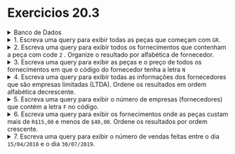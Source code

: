 # Exercicios 20.3
<details>
  <summary>Banco de Dados</summary>

```sql
DROP SCHEMA IF EXISTS PecasFornecedores;
CREATE SCHEMA PecasFornecedores;
USE PecasFornecedores;

CREATE TABLE Pecas (
  code INTEGER PRIMARY KEY NOT NULL,
  name TEXT NOT NULL
);

CREATE TABLE Fornecedores (
  code VARCHAR(40) PRIMARY KEY NOT NULL,  
  name TEXT NOT NULL
);

CREATE TABLE Fornecimentos (
  code INTEGER PRIMARY KEY NOT NULL AUTO_INCREMENT,
  peca INTEGER,
  FOREIGN KEY (peca) REFERENCES Pecas (code),
  Fornecedor VARCHAR(40),
  FOREIGN KEY (fornecedor) REFERENCES Fornecedores (code),
  Preco INTEGER NOT NULL
);

CREATE TABLE Vendas (
  code INTEGER NOT NULL AUTO_INCREMENT PRIMARY KEY,
  fornecimento INTEGER,
  quantity INTEGER,
  order_date DATETIME,
  FOREIGN KEY (fornecimento) REFERENCES Fornecimentos (code)
);
 
INSERT INTO Fornecedores(code, name)
  VALUES ('ROB', 'Robauto SA'),
    ('CNF', 'Confiauto LTDA'),
    ('MAP', 'Malok Auto Peças'),
    ('INF', 'Infinity Peças LTDA');

INSERT INTO Pecas(code, name)
  VALUES (1, 'Rebimboca'),
    (2, 'Parafuseta'),
    (3, 'Grampola'),
    (4, 'Grapeta');

INSERT INTO Fornecimentos(peca, fornecedor, preco)
  VALUES (1, 'CNF', 10),
    (1, 'ROB', 15),
    (2, 'CNF', 20),
    (2, 'ROB', 25),
    (2, 'MAP', 14),
    (3, 'INF', 50),
    (3, 'MAP', 45),
    (4, 'CNF', 5),
    (4, 'ROB', 7);

INSERT INTO Vendas(fornecimento, quantity, order_date)
  VALUES (1, 3, '2017-05-22 11:28:36'),
    (2, 2, '2018-03-22 11:35:24'),
    (3, 8, '2018-11-16 15:51:36'),
    (3, 10, '2019-02-13 13:23:22'),
    (8, 5, '2019-06-11 12:22:48'),
    (6, 1, '2019-09-07 09:53:58'),
    (7, 3, '2020-01-05 08:39:33'),
    (9, 5, '2020-05-13 14:05:19');
   ```

</details>


<details>
  <summary>1. Escreva uma query para exibir todas as peças que começam com <code>GR</code>.</summary>

```sql
SELECT name FROM PecasFornecedores.Pecas
WHERE name LIKE 'GR%';
   ```

</details>

<details>
  <summary>2. Escreva uma query para exibir todos os fornecimentos que contenham a peça com code <code>2</code> . Organize o resultado por alfabética de fornecedor.</summary>

```sql
SELECT * FROM PecasFornecedores.Fornecimentos
WHERE peca = 2
ORDER BY Fornecedor;
   ```

</details>

<details>
  <summary>3. Escreva uma query para exibir as peças e o preço de todos os fornecimentos em que o código do fornecedor tenha a letra <code>N</code></summary>

```sql
SELECT peca, preco FROM PecasFornecedores.Fornecimentos
WHERE Fornecedor LIKE '%N%';
   ```

</details>

<details>
  <summary>4. Escreva uma query para exibir todas as informações dos fornecedores que são empresas limitadas (LTDA). Ordene os resultados em ordem alfabética decrescente.</summary>

```sql
SELECT * FROM PecasFornecedores.Fornecedores
WHERE name LIKE '%LTDA'
ORDER BY name DESC;
   ```

</details>

<details>
  <summary>5. Escreva uma query para exibir o número de empresas (fornecedores) que contém a letra <code>F</code> no código.</summary>

```sql
SELECT COUNT(name) FROM PecasFornecedores.Fornecedores
WHERE name LIKE '%F%';
   ```

</details>

<details>
  <summary>6. Escreva uma query para exibir os fornecimentos onde as peças custam mais de <code>R$15,00</code> e menos de <code>$40,00</code>. Ordene os resultados por ordem crescente.</summary>

```sql
SELECT * FROM PecasFornecedores.Fornecimentos
WHERE preco BETWEEN '15' AND 40
ORDER BY preco;
   ```

</details>

<details>
  <summary>7. Escreva uma query para exibir o número de vendas feitas entre o dia <code>15/04/2018</code> e o dia <code>30/07/2019</code>.</summary>

```sql
SELECT COUNT(*) FROM PecasFornecedores.Vendas
WHERE order_date
BETWEEN '2018-04-15' AND '2019-07-30';
   ```

</details>
